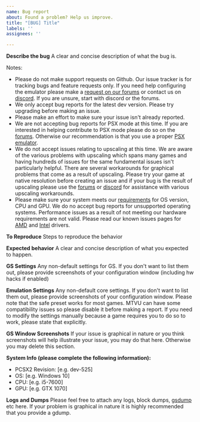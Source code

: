 ```yaml
---
name: Bug report
about: Found a problem? Help us improve.
title: "[BUG] Title"
labels: ''
assignees: ''

---
```


**Describe the bug**
A clear and concise description of what the bug is.

Notes:
- Please do not make support requests on Github. Our issue tracker is for tracking bugs and feature requests only. If you need help configuring the emulator please make a [request on our forums](https://forums.pcsx2.net/index.php) or contact us on [discord](https://discord.com/invite/TCz3t9k). If you are unsure, start with discord or the forums.
- We only accept bug reports for the latest dev version. Please try upgrading before making an issue.
- Please make an effort to make sure your issue isn't already reported.
- We are not accepting bug reports for PSX mode at this time. If you are interested in helping contribute to PSX mode please do so on the [forums](https://forums.pcsx2.net/index.php). Otherwise our recommendation is that you use a proper [PSX emulator](https://emulation.gametechwiki.com/index.php/PlayStation_emulators).
- We do not accept issues relating to upscaling at this time. We are aware of the various problems with upscaling which spans many games and having hundreds of issues for the same fundamental issues isn't particularly helpful. There are several workarounds for graphical problems that come as a result of upscaling. Please try your game at native resolution before creating an issue and if your bug is the result of upscaling please use the [forums](https://forums.pcsx2.net/index.php) or [discord](https://discord.com/invite/TCz3t9k) for assistance with various upscaling workarounds. 
- Please make sure your system meets our [requirements](https://github.com/PCSX2/pcsx2#system-requirements) for OS version, CPU and GPU. We do no accept bug reports for unsupported operating systems. Performance issues as a result of not meeting our hardware requirements are not valid. Please read our known issues pages for [AMD](https://github.com/PCSX2/pcsx2/wiki/OpenGL-and-AMD-GPUs---All-you-need-to-know) and [Intel](https://github.com/PCSX2/pcsx2/wiki/OpenGL-and-Intel-GPUs-All-you-need-to-know) drivers.

**To Reproduce**
Steps to reproduce the behavior

**Expected behavior**
A clear and concise description of what you expected to happen.

**GS Settings**
Any non-default settings for GS. If you don't want to list them out, please provide screenshots of your configuration window (including hw hacks if enabled)

**Emulation Settings**
Any non-default core settings. If you don't want to list them out, please provide screenshots of your configuration window. Please note that the safe preset works for most games. MTVU can have some compatibility issues so please disable it before making a report. If you need to modify the settings manually because a game requires you to do so to work, please state that explicitly.

**GS Window Screenshots**
If your issue is graphical in nature or you think screenshots will help illustrate your issue, you may do that here. Otherwise you may delete this section.

**System Info (please complete the following information):**
 - PCSX2 Revision: [e.g. dev-525]
 - OS: [e.g. Windows 10]
 - CPU: [e.g. i5-7600]
 - GPU: [e.g. GTX 1070]

**Logs and Dumps**
Please feel free to attach any logs, block dumps, [gsdump](https://forums.pcsx2.net/Thread-How-to-create-a-proper-GS-dump) etc here. If your problem is graphical in nature it is highly recommended that you provide a gdump.
